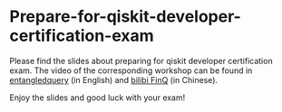 # Prepare-for-qiskit-developer-certification-exam
Please find the slides about preparing for qiskit developer certification exam.
The video of the corresponding workshop can be found in [entangledquery](https://entangledquery.com/) (in English) and [bilibi FinQ](https://www.bilibili.com/video/BV1JL4y1a7Km?spm_id_from=333.999.0.0) (in Chinese).

Enjoy the slides and good luck with your exam!


